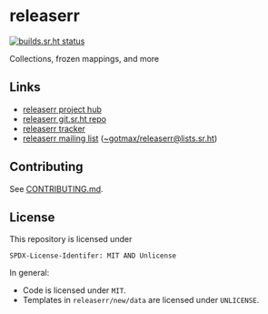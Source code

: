 <!--
Copyright (C) 2023 Maxwell G <maxwell@gtmx.me
SPDX-License-Identifier: MIT
-->

# releaserr

[![builds.sr.ht status](https://builds.sr.ht/~gotmax23/releaserr/commits/main.svg)](https://builds.sr.ht/~gotmax23/releaserr/commits/main?)

Collections, frozen mappings, and more

## Links

- [releaserr project hub](https://sr.ht/~gotmax23/releaserr)
- [releaserr git.sr.ht repo](https://git.sr.ht/~gotmax23/releaserr)
- [releaserr tracker](https://todo.sr.ht/~gotmax23/releaserr)
- [releaserr mailing list][archives] ([~gotmax/releaserr@lists.sr.ht][mailto])

[archives]: https://lists.sr.ht/~gotmax23/releaserr
[mailto]: mailto:~gotmax/releaserr@lists.sr.ht

## Contributing

See [CONTRIBUTING.md](https://git.sr.ht/~gotmax23/releaserr/tree/main/item/CONTRIBUTING.md).

## License

This repository is licensed under

    SPDX-License-Identifer: MIT AND Unlicense

In general:

- Code is licensed under `MIT`.
- Templates in `releaserr/new/data` are licensed under `UNLICENSE`.
